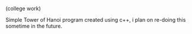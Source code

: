 (college work)

Simple Tower of Hanoi program created using c++, i plan on re-doing this sometime in the future.